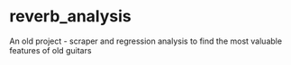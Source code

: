 # reverb_analysis
An old project - scraper and regression analysis to find the most valuable features of old guitars
